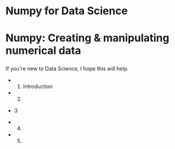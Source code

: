 Numpy for Data Science
===================
 Numpy: Creating & manipulating numerical data
=====================================
###

If you're new to Data Science, I hope this will help.

- 1. Introduction

- 2.

- 3

- 4.

- 5.
